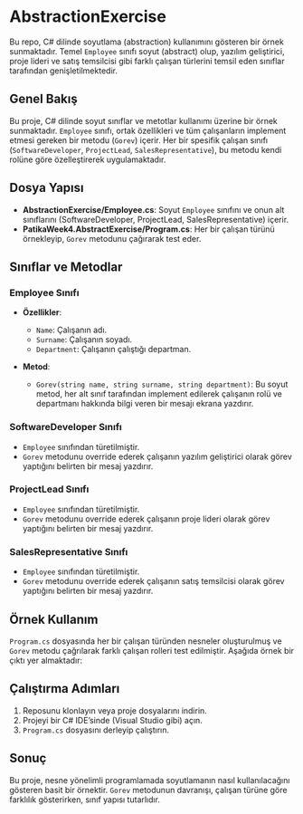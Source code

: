 # AbstractionExercise

Bu repo, C# dilinde soyutlama (abstraction) kullanımını gösteren bir örnek sunmaktadır. Temel `Employee` sınıfı soyut (abstract) olup, yazılım geliştirici, proje lideri ve satış temsilcisi gibi farklı çalışan türlerini temsil eden sınıflar tarafından genişletilmektedir.

## Genel Bakış

Bu proje, C# dilinde soyut sınıflar ve metotlar kullanımı üzerine bir örnek sunmaktadır. `Employee` sınıfı, ortak özellikleri ve tüm çalışanların implement etmesi gereken bir metodu (`Gorev`) içerir. Her bir spesifik çalışan sınıfı (`SoftwareDeveloper`, `ProjectLead`, `SalesRepresentative`), bu metodu kendi rolüne göre özelleştirerek uygulamaktadır.

## Dosya Yapısı

- **AbstractionExercise/Employee.cs**: Soyut `Employee` sınıfını ve onun alt sınıflarını (SoftwareDeveloper, ProjectLead, SalesRepresentative) içerir.
- **PatikaWeek4.AbstractExercise/Program.cs**: Her bir çalışan türünü örnekleyip, `Gorev` metodunu çağırarak test eder.

## Sınıflar ve Metodlar

### Employee Sınıfı

- **Özellikler**:
  - `Name`: Çalışanın adı.
  - `Surname`: Çalışanın soyadı.
  - `Department`: Çalışanın çalıştığı departman.

- **Metod**:
  - `Gorev(string name, string surname, string department)`: Bu soyut metod, her alt sınıf tarafından implement edilerek çalışanın rolü ve departmanı hakkında bilgi veren bir mesajı ekrana yazdırır.

### SoftwareDeveloper Sınıfı

- `Employee` sınıfından türetilmiştir.
- `Gorev` metodunu override ederek çalışanın yazılım geliştirici olarak görev yaptığını belirten bir mesaj yazdırır.

### ProjectLead Sınıfı

- `Employee` sınıfından türetilmiştir.
- `Gorev` metodunu override ederek çalışanın proje lideri olarak görev yaptığını belirten bir mesaj yazdırır.

### SalesRepresentative Sınıfı

- `Employee` sınıfından türetilmiştir.
- `Gorev` metodunu override ederek çalışanın satış temsilcisi olarak görev yaptığını belirten bir mesaj yazdırır.

## Örnek Kullanım

`Program.cs` dosyasında her bir çalışan türünden nesneler oluşturulmuş ve `Gorev` metodu çağrılarak farklı çalışan rolleri test edilmiştir. Aşağıda örnek bir çıktı yer almaktadır:


## Çalıştırma Adımları

1. Reposunu klonlayın veya proje dosyalarını indirin.
2. Projeyi bir C# IDE’sinde (Visual Studio gibi) açın.
3. `Program.cs` dosyasını derleyip çalıştırın.

## Sonuç

Bu proje, nesne yönelimli programlamada soyutlamanın nasıl kullanılacağını gösteren basit bir örnektir. `Gorev` metodunun davranışı, çalışan türüne göre farklılık gösterirken, sınıf yapısı tutarlıdır.

